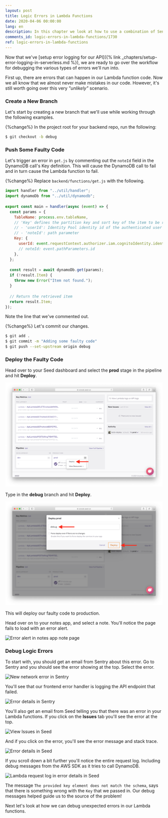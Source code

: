 ```yaml
---
layout: post
title: Logic Errors in Lambda Functions
date: 2020-04-06 00:00:00
lang: en
description: In this chapter we look at how to use a combination of Sentry and CloudWatch logs through Seed, to debug errors in our Lambda function code.
comments_id: logic-errors-in-lambda-functions/1730
ref: logic-errors-in-lambda-functions
---
```


Now that we've [setup error logging for our API]({% link _chapters/setup-error-logging-in-serverless.md %}), we are ready to go over the workflow for debugging the various types of errors we'll run into.

First up, there are errors that can happen in our Lambda function code. Now we all know that we almost never make mistakes in our code. However, it's still worth going over this very _"unlikely"_ scenario.

### Create a New Branch

Let's start by creating a new branch that we'll use while working through the following examples.

{%change%} In the project root for your backend repo, run the following:

```bash
$ git checkout -b debug
```

### Push Some Faulty Code

Let's trigger an error in `get.js` by commenting out the `noteId` field in the DynamoDB call's Key definition. This will cause the DynamoDB call to fail and in turn cause the Lambda function to fail.

{%change%} Replace `backend/functions/get.js` with the following.

```js
import handler from "../util/handler";
import dynamoDb from "../util/dynamodb";

export const main = handler(async (event) => {
  const params = {
    TableName: process.env.tableName,
    // 'Key' defines the partition key and sort key of the item to be retrieved
    // - 'userId': Identity Pool identity id of the authenticated user
    // - 'noteId': path parameter
    Key: {
      userId: event.requestContext.authorizer.iam.cognitoIdentity.identityId,
      // noteId: event.pathParameters.id
    },
  };

  const result = await dynamoDb.get(params);
  if (!result.Item) {
    throw new Error("Item not found.");
  }

  // Return the retrieved item
  return result.Item;
});
```

Note the line that we've commented out.

{%change%} Let's commit our changes.

```bash
$ git add .
$ git commit -m "Adding some faulty code"
$ git push --set-upstream origin debug
```

### Deploy the Faulty Code

Head over to your Seed dashboard and select the **prod** stage in the pipeline and hit **Deploy**.

![Click deploy in Seed pipeline](/assets/monitor-debug-errors/click-deploy-in-seed-pipeline.png)

Type in the **debug** branch and hit **Deploy**.

![Select branch and confirm deploy in Seed](/assets/monitor-debug-errors/select-branch-and-confirm-deploy-in-seed.png)

This will deploy our faulty code to production.

Head over on to your notes app, and select a note. You'll notice the page fails to load with an error alert.

![Error alert in notes app note page](/assets/monitor-debug-errors/error-alert-in-notes-app-note-page.png)

### Debug Logic Errors

To start with, you should get an email from Sentry about this error. Go to Sentry and you should see the error showing at the top. Select the error.

![New network error in Sentry](/assets/monitor-debug-errors/new-network-error-in-sentry.png)

You'll see that our frontend error handler is logging the API endpoint that failed.

![Error details in Sentry](/assets/monitor-debug-errors/error-details-in-sentry.png)

You'll also get an email from Seed telling you that there was an error in your Lambda functions. If you click on the **Issues** tab you'll see the error at the top.

![View Issues in Seed](/assets/monitor-debug-errors/view-issues-in-seed.png)

And if you click on the error, you'll see the error message and stack trace.

![Error details in Seed](/assets/monitor-debug-errors/error-details-in-seed.png)

If you scroll down a bit further you'll notice the entire request log. Including debug messages from the AWS SDK as it tries to call DynamoDB.

![Lambda request log in error details in Seed](/assets/monitor-debug-errors/lambda-request-log-in-error-details-in-seed.png)

The message `The provided key element does not match the schema`, says that there is something wrong with the `Key` that we passed in. Our debug messages helped guide us to the source of the problem!

Next let's look at how we can debug unexpected errors in our Lambda functions.
